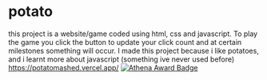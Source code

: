 # potato
this project is a website/game coded using html, css and javascript. To play the game you click the button to update your click count and at certain milestones something will occur. I made this project because i like potatoes, and i learnt more about javascript (something ive never used before) https://potatomashed.vercel.app/ [![Athena Award Badge](https://img.shields.io/endpoint?url=https%3A%2F%2Faward.athena.hackclub.com%2Fapi%2Fbadge)](https://award.athena.hackclub.com?utm_source=readme)
